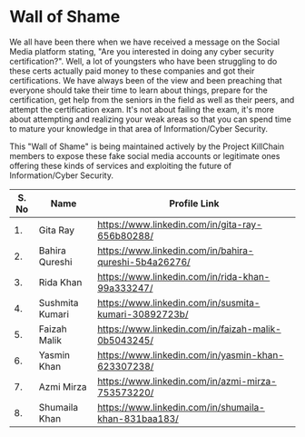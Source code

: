 # Wall of Shame

We all have been there when we have received a message on the Social Media platform stating, "Are you interested in doing any cyber security certification?". Well, a lot of youngsters who have been struggling to do these certs actually paid money to these companies and got their certifications. We have always been of the view and been preaching that everyone should take their time to learn about things, prepare for the certification, get help from the seniors in the field as well as their peers, and attempt the certification exam. It's not about failing the exam, it's more about attempting and realizing your weak areas so that you can spend time to mature your knowledge in that area of Information/Cyber Security.

This "Wall of Shame" is being maintained actively by the Project KillChain members to expose these fake social media accounts or legitimate ones offering these kinds of services and exploiting the future of Information/Cyber Security.

| S. No        | Name            | Profile Link | 
| -------      | --------------  | -----------  | 
| 1.           |  Gita Ray       | https://www.linkedin.com/in/gita-ray-656b80288/  | 
| 2.           |  Bahira Qureshi  | https://www.linkedin.com/in/bahira-qureshi-5b4a26276/  |
| 3.          |   Rida Khan      |  https://www.linkedin.com/in/rida-khan-99a333247/  |
| 4.          | Sushmita Kumari    | https://www.linkedin.com/in/susmita-kumari-30892723b/  |
| 5.          | Faizah Malik    | https://www.linkedin.com/in/faizah-malik-0b5043245/  |
| 6.          | Yasmin Khan      | https://www.linkedin.com/in/yasmin-khan-623307238/  |
| 7.          | Azmi Mirza      | https://www.linkedin.com/in/azmi-mirza-753573220/  |
| 8.          | Shumaila Khan    | https://www.linkedin.com/in/shumaila-khan-831baa183/ | 
